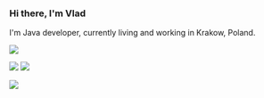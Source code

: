 ### Hi there, I'm Vlad

I'm Java developer, currently living and working in Krakow, Poland.

<a href="https://scq.io/po0kf6T"><img src="https://img.shields.io/badge/Certificates-green?style=for-the-badge&logoColor=white"></a>

<a href="https://www.linkedin.com/in/wlad031/"><img src="https://img.shields.io/badge/LinkedIn-0077B5?style=for-the-badge&logo=linkedin&logoColor=white"></a>
<a href="https://www.instagram.com/wlad031/"><img src="https://img.shields.io/badge/Instagram-%23E4405F.svg?style=for-the-badge&logo=Instagram&logoColor=white"></a>

<a href="https://leetcode.com/wlad031/"><img src="https://img.shields.io/badge/LeetCode-yellow?style=for-the-badge&logo=leetcode&logoColor=white"></a>

<!-- ![Vlad's github stats](https://github-readme-stats.vercel.app/api?username=wlad031&show_icons=true&theme=default&disable_animations=true&count_private=true&hide_rank=true&include_all_commits=true&custom_title=GitHub%20Stats&line_height=20) -->
<!-- ![Vlad's top langs](https://github-readme-stats.vercel.app/api/top-langs/?username=wlad031&exclude_repo=dotfiles,wlad031.github.io&hide=css,html&layout=compact) -->
